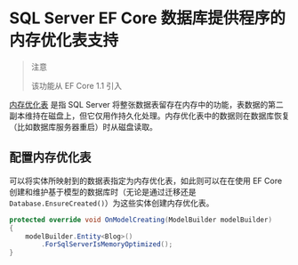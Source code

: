 # SQL Server EF Core 数据库提供程序的内存优化表支持

> 注意
>
> 该功能从 EF Core 1.1 引入

[内存优化表](https://docs.microsoft.com/zh-cn/sql/relational-databases/in-memory-oltp/memory-optimized-tables) 是指 SQL Server 将整张数据表留存在内存中的功能，表数据的第二副本维持在磁盘上，但它仅用作持久化处理。内存优化表中的数据则在数据库恢复（比如数据库服务器重启）时从磁盘读取。

## 配置内存优化表

可以将实体所映射到的数据表指定为内存优化表，如此则可以在在使用 EF Core 创建和维护基于模型的数据库时（无论是通过迁移还是 `Database.EnsureCreated()`）为这些实体创建内存优化表。

```C#
protected override void OnModelCreating(ModelBuilder modelBuilder)
{
    modelBuilder.Entity<Blog>()
        .ForSqlServerIsMemoryOptimized();
}
```